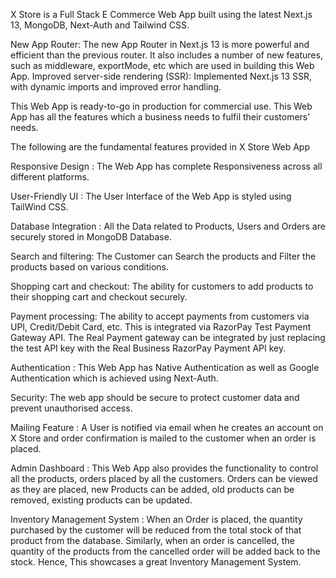 
X Store is a Full Stack E Commerce Web App built using the latest Next.js 13, MongoDB, Next-Auth and Tailwind CSS. 

New App Router: The new App Router in Next.js 13 is more powerful and efficient than the previous router. It also includes a number of new features, such as middleware, exportMode,  etc which are used in building this Web App.
Improved server-side rendering (SSR): Implemented  Next.js 13 SSR, with dynamic imports and improved error handling.

This Web App is ready-to-go in production for commercial use. This Web App has all the features which a business needs to fulfil their customers’ needs. 

The following are the fundamental features provided in X Store Web App

Responsive Design : The Web App has complete Responsiveness across all different platforms.

User-Friendly UI : The User Interface of the Web App is styled using TailWind CSS.

Database Integration : All the Data related to Products, Users and Orders are securely stored in MongoDB Database.

Search and filtering: The Customer can Search the products and Filter the products based on various conditions.

Shopping cart and checkout: The ability for customers to add products to their shopping cart and checkout securely. 

Payment processing: The ability to accept payments from customers via UPI, Credit/Debit Card, etc. This is integrated via RazorPay Test Payment Gateway API. The Real Payment gateway can be integrated by just replacing the test API key with the Real Business RazorPay Payment API key.

Authentication : This Web App has Native Authentication as well as Google Authentication which is achieved using Next-Auth.

Security: The web app should be secure to protect customer data and prevent unauthorised access. 

Mailing Feature : A User is notified via email when he creates an account on X Store and order confirmation is mailed to the customer when an order is placed.

Admin Dashboard : This Web App also provides the functionality to control all the products, orders placed by all the customers. Orders can be viewed as they are placed, new Products can be added, old products can be removed, existing products can be updated.

Inventory Management System : When an Order is placed, the quantity purchased by the customer will be reduced from the total stock of that product from the database. Similarly, when an order is cancelled, the quantity of the products from the cancelled order will be added back to the stock.
Hence, This showcases a great Inventory Management System.



